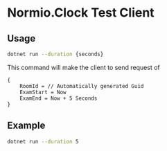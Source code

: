 # Normio.Clock Test Client

## Usage

``` bash
dotnet run --duration {seconds}
```

This command will make the client to send request of
``` F#
{
    RoomId = // Automatically generated Guid
    ExamStart = Now
    ExamEnd = Now + 5 Seconds
}
```

## Example

``` bash
dotnet run --duration 5
```
